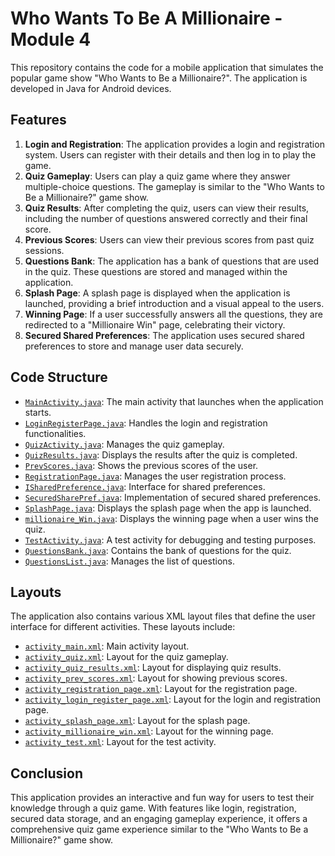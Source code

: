 # Who Wants To Be A Millionaire - Module 4

This repository contains the code for a mobile application that simulates the popular game show "Who Wants to Be a Millionaire?". The application is developed in Java for Android devices.

## Features

1. **Login and Registration**: The application provides a login and registration system. Users can register with their details and then log in to play the game.
2. **Quiz Gameplay**: Users can play a quiz game where they answer multiple-choice questions. The gameplay is similar to the "Who Wants to Be a Millionaire?" game show.
3. **Quiz Results**: After completing the quiz, users can view their results, including the number of questions answered correctly and their final score.
4. **Previous Scores**: Users can view their previous scores from past quiz sessions.
5. **Questions Bank**: The application has a bank of questions that are used in the quiz. These questions are stored and managed within the application.
6. **Splash Page**: A splash page is displayed when the application is launched, providing a brief introduction and a visual appeal to the users.
7. **Winning Page**: If a user successfully answers all the questions, they are redirected to a "Millionaire Win" page, celebrating their victory.
8. **Secured Shared Preferences**: The application uses secured shared preferences to store and manage user data securely.

## Code Structure

- [`MainActivity.java`](https://github.com/omnidox/Who_Wants_Million_Module_4/blob/main/app/src/main/java/com/example/whowantsmillionaire/MainActivity.java): The main activity that launches when the application starts.
- [`LoginRegisterPage.java`](https://github.com/omnidox/Who_Wants_Million_Module_4/blob/main/app/src/main/java/com/example/whowantsmillionaire/LoginRegisterPage.java): Handles the login and registration functionalities.
- [`QuizActivity.java`](https://github.com/omnidox/Who_Wants_Million_Module_4/blob/main/app/src/main/java/com/example/whowantsmillionaire/QuizActivity.java): Manages the quiz gameplay.
- [`QuizResults.java`](https://github.com/omnidox/Who_Wants_Million_Module_4/blob/main/app/src/main/java/com/example/whowantsmillionaire/QuizResults.java): Displays the results after the quiz is completed.
- [`PrevScores.java`](https://github.com/omnidox/Who_Wants_Million_Module_4/blob/main/app/src/main/java/com/example/whowantsmillionaire/PrevScores.java): Shows the previous scores of the user.
- [`RegistrationPage.java`](https://github.com/omnidox/Who_Wants_Million_Module_4/blob/main/app/src/main/java/com/example/whowantsmillionaire/RegistrationPage.java): Manages the user registration process.
- [`ISharedPreference.java`](https://github.com/omnidox/Who_Wants_Million_Module_4/blob/main/app/src/main/java/com/example/whowantsmillionaire/ISharedPreference.java): Interface for shared preferences.
- [`SecuredSharePref.java`](https://github.com/omnidox/Who_Wants_Million_Module_4/blob/main/app/src/main/java/com/example/whowantsmillionaire/SecuredSharePref.java): Implementation of secured shared preferences.
- [`SplashPage.java`](https://github.com/omnidox/Who_Wants_Million_Module_4/blob/main/app/src/main/java/com/example/whowantsmillionaire/SplashPage.java): Displays the splash page when the app is launched.
- [`millionaire_Win.java`](https://github.com/omnidox/Who_Wants_Million_Module_4/blob/main/app/src/main/java/com/example/whowantsmillionaire/millionaire_Win.java): Displays the winning page when a user wins the quiz.
- [`TestActivity.java`](https://github.com/omnidox/Who_Wants_Million_Module_4/blob/main/app/src/main/java/com/example/whowantsmillionaire/TestActivity.java): A test activity for debugging and testing purposes.
- [`QuestionsBank.java`](https://github.com/omnidox/Who_Wants_Million_Module_4/blob/main/app/src/main/java/com/example/whowantsmillionaire/QuestionsBank.java): Contains the bank of questions for the quiz.
- [`QuestionsList.java`](https://github.com/omnidox/Who_Wants_Million_Module_4/blob/main/app/src/main/java/com/example/whowantsmillionaire/QuestionsList.java): Manages the list of questions.

## Layouts

The application also contains various XML layout files that define the user interface for different activities. These layouts include:

- [`activity_main.xml`](https://github.com/omnidox/Who_Wants_Million_Module_4/blob/main/app/src/main/res/layout/activity_main.xml): Main activity layout.
- [`activity_quiz.xml`](https://github.com/omnidox/Who_Wants_Million_Module_4/blob/main/app/src/main/res/layout/activity_quiz.xml): Layout for the quiz gameplay.
- [`activity_quiz_results.xml`](https://github.com/omnidox/Who_Wants_Million_Module_4/blob/main/app/src/main/res/layout/activity_quiz_results.xml): Layout for displaying quiz results.
- [`activity_prev_scores.xml`](https://github.com/omnidox/Who_Wants_Million_Module_4/blob/main/app/src/main/res/layout/activity_prev_scores.xml): Layout for showing previous scores.
- [`activity_registration_page.xml`](https://github.com/omnidox/Who_Wants_Million_Module_4/blob/main/app/src/main/res/layout/activity_registration_page.xml): Layout for the registration page.
- [`activity_login_register_page.xml`](https://github.com/omnidox/Who_Wants_Million_Module_4/blob/main/app/src/main/res/layout/activity_login_register_page.xml): Layout for the login and registration page.
- [`activity_splash_page.xml`](https://github.com/omnidox/Who_Wants_Million_Module_4/blob/main/app/src/main/res/layout/activity_splash_page.xml): Layout for the splash page.
- [`activity_millionaire_win.xml`](https://github.com/omnidox/Who_Wants_Million_Module_4/blob/main/app/src/main/res/layout/activity_millionaire_win.xml): Layout for the winning page.
- [`activity_test.xml`](https://github.com/omnidox/Who_Wants_Million_Module_4/blob/main/app/src/main/res/layout/activity_test.xml): Layout for the test activity.

## Conclusion

This application provides an interactive and fun way for users to test their knowledge through a quiz game. With features like login, registration, secured data storage, and an engaging gameplay experience, it offers a comprehensive quiz game experience similar to the "Who Wants to Be a Millionaire?" game show.

